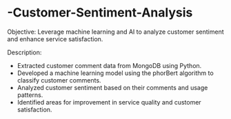 # -Customer-Sentiment-Analysis
Objective: Leverage machine learning and AI to analyze customer sentiment and enhance service satisfaction.

Description:
-	Extracted customer comment data from MongoDB using Python.
-	Developed a machine learning model using the phorBert algorithm to classify customer comments.
-	Analyzed customer sentiment based on their comments and usage patterns.
-	Identified areas for improvement in service quality and customer satisfaction.


